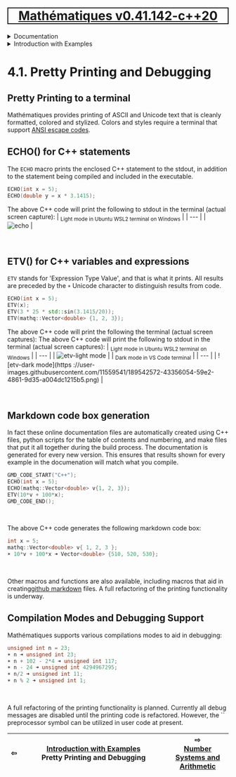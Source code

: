 [<h1 style='border: 2px solid; text-align: center'>Mathématiques v0.41.142-c++20</h1>](../../../README.md)

<details>

<summary>Documentation</summary>

# [Chapter  Documentation](../../README.md)<br>
Chapter 1. [License](../../license/README.md)<br>
Chapter 2. [About](../../about/README.md)<br>
Chapter 3. [Status, Planned Work & Release Notes](../../status-release/README.md)<br>
Chapter 4. _Introduction with Examples_ <br>
Chapter 5. [Installation](../../installation/README.md)<br>
Chapter 6. [Your First Mathématiques Project](../../first-project/README.md)<br>
Chapter 7. [Usage Guide: Syntax, Data Types, Functions, etc](../../user-guide/README.md)<br>
Chapter 8. [Benchmarks](../../benchmarks/README.md)<br>
Chapter 9. [Tests](../../test/README.md)<br>
Chapter 10. [Developer Guide: Modifying and Extending Mathématiques](../../developer-guide/README.md)<br>


</details>



<details>

<summary>Introduction with Examples</summary>

# [4. Introduction with Examples](../README.md)<br>

4.1. _Pretty Printing and Debugging_ <br>
4.2. [Number Systems and Arithmetic](../numbers/README.md)<br>
4.3. [Vectors, Matrices, and MultiArrays](../multiarrays/README.md)<br>
4.4. [Nested MultiArrays](../nested-multiarrays/README.md)<br>
4.5. [Special Vectors, Matrices, and MultiArrays](../special-multiarrays/README.md)<br>
4.6. [MultiArray Arithmetic](../multiarray-arithmetic/README.md)<br>
4.7. [Linear Algebra](../linear-algebra/README.md)<br>
4.8. [Sorting, Masks, Slices, etc.](../sort-mask-slice/README.md)<br>
4.9. [Mathematical functions](../math-functions/README.md)<br>
4.10. [Mutlivariate Calculus](../multi-var-calculus/README.md)<br>
4.11. [Calculus on Complex Number Domains](../complex-calculus/README.md)<br>
4.12. [Vector Calculus and Curvilinear Coordinates](../vector-calculus/README.md)<br>
4.13. [Tensors](../tensors/README.md)<br>
4.14. [Series and transforms](../series-transforms/README.md)<br>


</details>



# 4.1. Pretty Printing and Debugging



## Pretty Printing to a terminal
Mathématiques provides printing of ASCII and Unicode text that is cleanly formatted, colored and stylized.
Colors and styles require a terminal that support [ANSI escape codes](https://en.wikipedia.org/wiki/ANSI_escape_code). 
## ECHO() for C++ statements
The `ECHO` macro prints the enclosed C++ statement to the stdout, in addition to the statement being compiled and included in the executable.
```C++
ECHO(int x = 5);
ECHO(double y = x * 3.1415);
```
The above C++ code will print the following to stdout in the terminal (actual screen capture):
| <sub>Light mode in Ubuntu WSL2 terminal on Windows</sub> |
| --- |
| ![echo](https://user-images.githubusercontent.com/11559541/189542553-6190eb19-ca59-4a1e-92a3-debd5aa71335.png) |


<br>

## ETV() for C++ variables and expressions
`ETV` stands for 'Expression Type Value', and that is what it prints.  All results are preceded by the `☀` Unicode character to distinguish results from code.
```C++
ECHO(int x = 5);
ETV(x);
ETV(3 * 25 * std::sin(3.1415/20));
ETV(mathq::Vector<double> {1, 2, 3});
```
The above C++ code will print the following the terminal (actual screen captures):
The above C++ code will print the following to stdout in the terminal (actual screen captures):
| <sub>Light mode in Ubuntu WSL2 terminal on Windows</sub> |
| --- |
| ![etv-light mode](https://user-images.githubusercontent.com/11559541/189542566-fcb8bd50-b9ea-4fcc-9c89-5b7c287d5487.png) |
| <sub>Dark mode in VS Code terminal</sub> |
| --- |
| ![etv-dark mode](https ://user-images.githubusercontent.com/11559541/189542572-43356054-59e2-4861-9d35-a004dc1215b5.png) |


<br>

## Markdown code box generation
In fact these online documentation files are automatically created using C++ files, python scripts for the table of contents and numbering, and make files that put it all together during the build process.
The documentation is generated for every new version.
This ensures that results shown for every example in the documenation will match what you compile.
```C++
GMD_CODE_START("C++");
ECHO(int x = 5);
ECHO(mathq::Vector<double> v{1, 2, 3});
ETV(10*v + 100*x);
GMD_CODE_END();
```

<br>

The above C++ code generates the following markdown code box:
```C++
int x = 5;
mathq::Vector<double> v{ 1, 2, 3 };
☀ 10*v + 100*x ➜ Vector<double> {510, 520, 530};
```

<br>

Other macros and functions are also available, including macros that aid in creating[github markdown]() files.
A full refactoring of the printing functionality is underway.
## Compilation Modes and Debugging Support
Mathématiques supports various compilations modes to aid in debugging:
```C++
unsigned int n = 23;
☀ n ➜ unsigned int 23;
☀ n + 102 - 2*4 ➜ unsigned int 117;
☀ n - 24 ➜ unsigned int 4294967295;
☀ n/2 ➜ unsigned int 11;
☀ n % 2 ➜ unsigned int 1;
```

<br>

A full refactoring of the printing functionality is planned.  Currently all debug messages are disabled until the printing code is refactored.
However, the `` preprocessor symbol can be utilized in user code at present.


| ⇦ <br />  | [Introduction with Examples](../README.md)<br />Pretty Printing and Debugging<br /><img width=1000/> | ⇨ <br />[Number Systems and Arithmetic](../numbers/README.md)   |
| ------------ | :-------------------------------: | ------------ |

